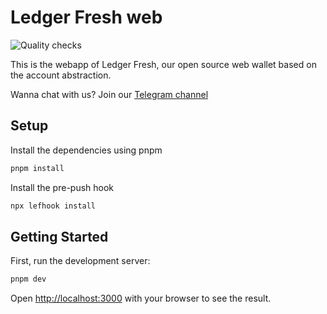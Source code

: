 # Ledger Fresh web

![Quality checks](https://github.com/ledgerhq/ledger-fresh-web/actions/workflows/quality.yml/badge.svg?branch=main)

This is the webapp of Ledger Fresh, our open source web wallet based on the account abstraction.

Wanna chat with us? Join our [Telegram channel](https://t.me/+_cZcU5wZvyhmM2U0)

## Setup

Install the dependencies using pnpm

```sh
pnpm install
```

Install the pre-push hook

```sh
npx lefhook install
```

## Getting Started

First, run the development server:

```bash
pnpm dev
```

Open [http://localhost:3000](http://localhost:3000) with your browser to see the result.
